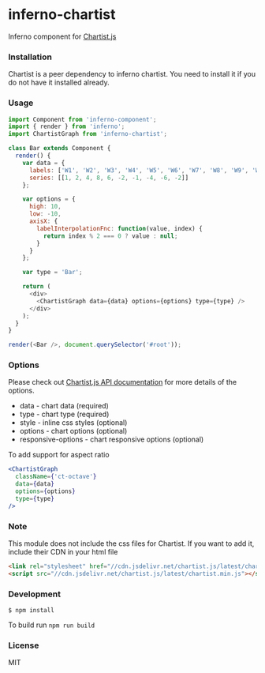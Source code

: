 # inferno-chartist

Inferno component for [Chartist.js](https://gionkunz.github.io/chartist-js/)

### Installation

Chartist is a peer dependency to inferno chartist. You need to install it if you do not have it installed already.

### Usage

```JavaScript
import Component from 'inferno-component';
import { render } from 'inferno';
import ChartistGraph from 'inferno-chartist';

class Bar extends Component {
  render() {
    var data = {
      labels: ['W1', 'W2', 'W3', 'W4', 'W5', 'W6', 'W7', 'W8', 'W9', 'W10'],
      series: [[1, 2, 4, 8, 6, -2, -1, -4, -6, -2]]
    };

    var options = {
      high: 10,
      low: -10,
      axisX: {
        labelInterpolationFnc: function(value, index) {
          return index % 2 === 0 ? value : null;
        }
      }
    };

    var type = 'Bar';

    return (
      <div>
        <ChartistGraph data={data} options={options} type={type} />
      </div>
    );
  }
}

render(<Bar />, document.querySelector('#root'));


```

### Options

Please check out [Chartist.js API documentation](http://gionkunz.github.io/chartist-js/api-documentation.html) for more details of the options.

- data - chart data (required)
- type - chart type (required)
- style - inline css styles (optional)
- options - chart options (optional)
- responsive-options - chart responsive options (optional)

To add support for aspect ratio

```jsx
<ChartistGraph
  className={'ct-octave'}
  data={data}
  options={options}
  type={type}
/>
```

### Note

This module does not include the css files for Chartist. If you want to add it, include their CDN in your html file

```HTML
<link rel="stylesheet" href="//cdn.jsdelivr.net/chartist.js/latest/chartist.min.css">
<script src="//cdn.jsdelivr.net/chartist.js/latest/chartist.min.js"></script>
```

### Development

```
$ npm install
```

To build run `npm run build`

### License

MIT
